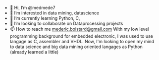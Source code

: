 - 👋 Hi, I’m @medmede7
- 👀 I’m interested in data mining, datascience
- 🌱 I’m currently learning Python, C,
- 💞️ I’m looking to collaborate on Dataprocessing projects
- 📫 How to reach me mederic.boistard@gmail.com
With my low level programming background for embedded electronic, I was used to use langage as C, assembler and VHDL.
Now, I'm looking to open my mind to data science and big data mining oriented langages as Python (already learned a little)


<!---
medmede7/medmede7 is a ✨ special ✨ repository because its `README.md` (this file) appears on your GitHub profile.
You can click the Preview link to take a look at your changes.
--->
